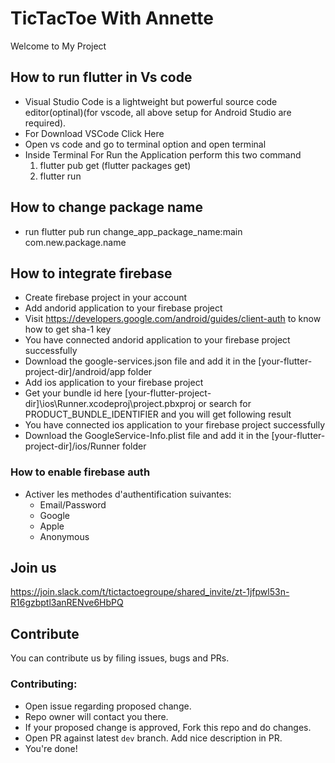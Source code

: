# TicTacToe With Annette

Welcome to My Project

## How to run flutter in Vs code

- Visual Studio Code is a lightweight but powerful source code editor(optinal)(for vscode, all above setup for Android Studio are required).
- For Download VSCode Click Here
- Open vs code and go to terminal option and open terminal
- Inside Terminal For Run the Application perform this two command
  1. flutter pub get (flutter packages get)
  2. flutter run

## How to change package name

- run flutter pub run change_app_package_name:main com.new.package.name

## How to integrate firebase

- Create firebase project in your account
- Add andorid application to your firebase project
- Visit https://developers.google.com/android/guides/client-auth to know how to get sha-1 key
- You have connected andorid application to your firebase project successfully
- Download the google-services.json file and add it in the [your-flutter-project-dir]/android/app folder
- Add ios application to your firebase project
- Get your bundle id here [your-flutter-project-dir]\ios\Runner.xcodeproj\project.pbxproj or search for PRODUCT_BUNDLE_IDENTIFIER and you will get following result
- You have connected ios application to your firebase project successfully
- Download the GoogleService-Info.plist file and add it in the [your-flutter-project-dir]/ios/Runner folder

### How to enable firebase auth

- Activer les methodes d'authentification suivantes:
  - Email/Password
  - Google
  - Apple
  - Anonymous

## Join us

https://join.slack.com/t/tictactoegroupe/shared_invite/zt-1jfpwl53n-R16gzbptl3anRENve6HbPQ

<a name="contribute"></a>

## Contribute

You can contribute us by filing issues, bugs and PRs.

### Contributing:

- Open issue regarding proposed change.
- Repo owner will contact you there.
- If your proposed change is approved, Fork this repo and do changes.
- Open PR against latest `dev` branch. Add nice description in PR.
- You're done!
